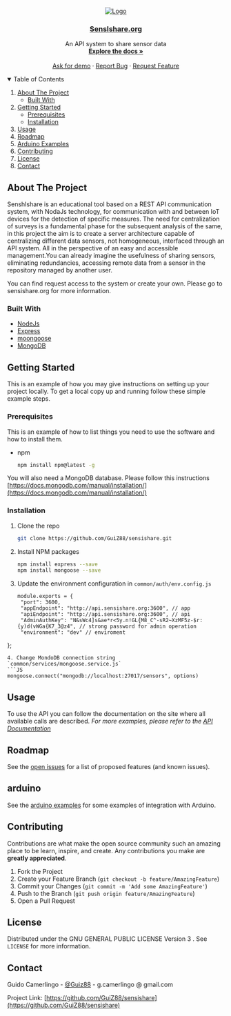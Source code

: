 <!-- PROJECT LOGO -->
<br />
<p align="center">
  <a href="https://sensishare.org/">
    <img src="http://sensishare.org/img/logo_green_mini.png" alt="Logo">
  </a>

  <h3 align="center"><a href="http://sensishare.org/api/">SensIshare.org</a></h3>

  <p align="center">
    An API system to share sensor data
    <br />
    <a href="https://sensishare.org/api/"><strong>Explore the docs »</strong></a>
    <br />
    <br />
    <a href="https://sensishare.org/contact/">Ask for demo</a>
    ·
    <a href="https://github.com/GuiZ88/sensishare/issues">Report Bug</a>
    ·
    <a href="https://github.com/GuiZ88/sensishare/issues">Request Feature</a>
  </p>
</p>



<!-- TABLE OF CONTENTS -->
<details open="open">
  <summary>Table of Contents</summary>
  <ol>
    <li>
      <a href="#about-the-project">About The Project</a>
      <ul>
        <li><a href="#built-with">Built With</a></li>
      </ul>
    </li>
    <li>
      <a href="#getting-started">Getting Started</a>
      <ul>
        <li><a href="#prerequisites">Prerequisites</a></li>
        <li><a href="#installation">Installation</a></li>
      </ul>
    </li>
    <li><a href="#usage">Usage</a></li>
    <li><a href="#roadmap">Roadmap</a></li>
    <li><a href="#arduino">Arduino Examples</a></li>
    <li><a href="#contributing">Contributing</a></li>
    <li><a href="#license">License</a></li>
    <li><a href="#contact">Contact</a></li>
  </ol>
</details>



<!-- ABOUT THE PROJECT -->
## About The Project

SenshIshare is an educational tool based on a REST API communication system, with NodaJs technology, for communication with and between IoT devices for the detection of specific measures. The need for centralization of surveys is a fundamental phase for the subsequent analysis of the same, in this project the aim is to create a server architecture capable of centralizing different data sensors, not homogeneous, interfaced through an API system. All in the perspective of an easy and accessible management.You can already imagine the usefulness of sharing sensors, eliminating redundancies, accessing remote data from a sensor in the repository managed by another user.

You can find request access to the system or create your own. Please go to sensishare.org for more information.

### Built With
* [NodeJs](https://nodejs.org/)
* [Express](https://expressjs.com/)
* [moongoose](https://mongoosejs.com/)
* [MongoDB](https://www.mongodb.com/)

<!-- GETTING STARTED -->
## Getting Started

This is an example of how you may give instructions on setting up your project locally.
To get a local copy up and running follow these simple example steps.

### Prerequisites

This is an example of how to list things you need to use the software and how to install them.
* npm
  ```sh
  npm install npm@latest -g
  ```
You will also need a MongoDB database. Please follow this instructions [https://docs.mongodb.com/manual/installation/](https://docs.mongodb.com/manual/installation/)

### Installation

1. Clone the repo
   ```sh
   git clone https://github.com/GuiZ88/sensishare.git
   ```
2. Install NPM packages
   ```sh
   npm install express --save
   npm install mongoose --save
   ```
3. Update the environment configuration in `common/auth/env.config.js`
   ```JS
   module.exports = {
    "port": 3600,
    "appEndpoint": "http://api.sensishare.org:3600", // app
    "apiEndpoint": "http://api.sensishare.org:3600", // api
    "AdminAuthKey": "N&sWc4]s&ae*r<5y.n!GL{M8_C^-sR2~XzMF5z-$r:{y)d(vWGa{K7_3@z4", // strong password for admin operation
    "environment": "dev" // enviroment
  };
   ```
4. Change MondoDB connection string `common/services/mongoose.service.js`
   ```JS
   mongoose.connect("mongodb://localhost:27017/sensors", options)
   ```



<!-- USAGE EXAMPLES -->
## Usage
To use the API you can follow the documentation on the site where all available calls are described.
_For more examples, please refer to the [API Documentation](http://sensishare.org/api/)_

<!-- ROADMAP -->
## Roadmap

See the [open issues](https://github.com/GuiZ88/sensishare/issues) for a list of proposed features (and known issues).

<!-- ARDUINO -->
## arduino

See the [arduino examples](https://github.com/GuiZ88/sensishare/tree/main/arduino/mkr_1010) for some examples of integration with Arduino.


<!-- CONTRIBUTING -->
## Contributing

Contributions are what make the open source community such an amazing place to be learn, inspire, and create. Any contributions you make are **greatly appreciated**.

1. Fork the Project
2. Create your Feature Branch (`git checkout -b feature/AmazingFeature`)
3. Commit your Changes (`git commit -m 'Add some AmazingFeature'`)
4. Push to the Branch (`git push origin feature/AmazingFeature`)
5. Open a Pull Request


<!-- LICENSE -->
## License

Distributed under the GNU GENERAL PUBLIC LICENSE Version 3 . See `LICENSE` for more information.


<!-- CONTACT -->
## Contact

Guido Camerlingo - [@Guiz88](https://twitter.com/guiz88) - g.camerlingo @ gmail.com

Project Link: [https://github.com/GuiZ88/sensishare](https://github.com/GuiZ88/sensishare)
